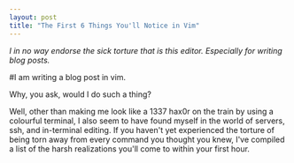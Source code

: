 ```yaml
---
layout: post
title: "The First 6 Things You'll Notice in Vim"
---
```


_I in no way endorse the sick torture that is this editor. Especially for writing blog posts._

#I am writing a blog post in vim.

Why, you ask, would I do such a thing?

Well, other than making me look like a 1337 hax0r on the train by using a colourful terminal, I also seem to have found myself in the world of servers, ssh, and in-terminal editing. If you haven't yet experienced the torture of being torn away from every command you thought you knew, I've compiled a list of the harsh realizations you'll come to within your first hour.



